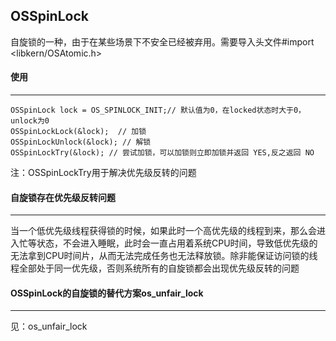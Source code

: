## OSSpinLock

自旋锁的一种，由于在某些场景下不安全已经被弃用。需要导入头文件\#import <libkern/OSAtomic.h>



#### 使用

------

```
OSSpinLock lock = OS_SPINLOCK_INIT;// 默认值为0，在locked状态时大于0，unlock为0
OSSpinLockLock(&lock);  // 加锁
OSSpinLockUnlock(&lock); // 解锁
OSSpinLockTry(&lock); // 尝试加锁，可以加锁则立即加锁并返回 YES,反之返回 NO 
```

注：OSSpinLockTry用于解决优先级反转的问题



#### 自旋锁存在优先级反转问题

----

当一个低优先级线程获得锁的时候，如果此时一个高优先级的线程到来，那么会进入忙等状态，不会进入睡眠，此时会一直占用着系统CPU时间，导致低优先级的无法拿到CPU时间片，从而无法完成任务也无法释放锁。除非能保证访问锁的线程全部处于同一优先级，否则系统所有的自旋锁都会出现优先级反转的问题



#### OSSpinLock的自旋锁的替代方案os_unfair_lock

-----

见：os_unfair_lock